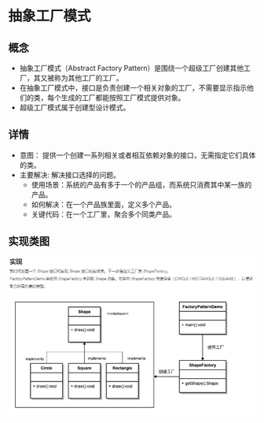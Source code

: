 # 抽象工厂模式

## 概念

- 抽象工厂模式（Abstract Factory Pattern）是围绕一个超级工厂创建其他工厂，其又被称为其他工厂的工厂。
- 在抽象工厂模式中，接口是负责创建一个相关对象的工厂，不需要显示指示他们的类，每个生成的工厂都能按照工厂模式提供对象。
- 超级工厂模式属于创建型设计模式。

## 详情

- 意图： 提供一个创建一系列相关或者相互依赖对象的接口，无需指定它们具体的类。
- 主要解决: 解决接口选择的问题。
  - 使用场景：系统的产品有多于一个的产品组，而系统只消费其中某一族的产品。
  - 如何解决：在一个产品族里面，定义多个产品。
  - 关键代码：在一个工厂里，聚合多个同类产品。

## 实现类图

![factory pattern.png](..%2F..%2F..%2FFactoryPattern%2Fimages%2Ffactory%20pattern.png)
